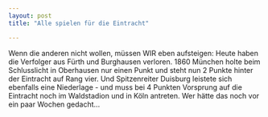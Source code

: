 ```yaml
---
layout: post
title: "Alle spielen für die Eintracht"

---
```


Wenn die anderen nicht wollen, müssen WIR eben aufsteigen: Heute haben die Verfolger aus Fürth und Burghausen verloren. 1860 München holte beim Schlusslicht in Oberhausen nur einen Punkt und steht nun 2 Punkte hinter der Eintracht auf Rang vier. Und Spitzenreiter Duisburg leistete sich ebenfalls eine Niederlage - und muss bei 4 Punkten Vorsprung auf die Eintracht noch im Waldstadion und in Köln antreten. Wer hätte das noch vor ein paar Wochen gedacht...


